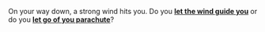 On your way down, a strong wind hits you. Do you [**let the wind guide you**](ship.md) or do you [**let go of you parachute**](island.md)?
